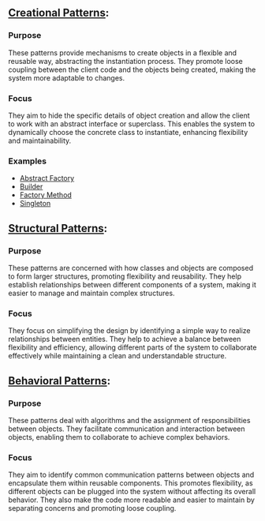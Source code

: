 ## [Creational Patterns](/creational_patterns):
### Purpose
These patterns provide mechanisms to create objects in a flexible and reusable way, abstracting the instantiation process. They promote loose coupling between the client code and the objects being created, making the system more adaptable to changes.

### Focus
They aim to hide the specific details of object creation and allow the client to work with an abstract interface or superclass. This enables the system to dynamically choose the concrete class to instantiate, enhancing flexibility and maintainability.

### Examples
- [Abstract Factory](/creational_patterns/abstract_factory/intro.md)
- [Builder](/creational_patterns/builder/intro.md) 
- [Factory Method](/creational_patterns/factory_method/intro.md)
- [Singleton](/creational_patterns/singleton/intro.md)


## [Structural Patterns]():
### Purpose
These patterns are concerned with how classes and objects are composed to form larger structures, promoting flexibility and reusability. They help establish relationships between different components of a system, making it easier to manage and maintain complex structures.

### Focus
They focus on simplifying the design by identifying a simple way to realize relationships between entities. They help to achieve a balance between flexibility and efficiency, allowing different parts of the system to collaborate effectively while maintaining a clean and understandable structure.


## [Behavioral Patterns]():
### Purpose 
These patterns deal with algorithms and the assignment of responsibilities between objects. They facilitate communication and interaction between objects, enabling them to collaborate to achieve complex behaviors.
### Focus 
They aim to identify common communication patterns between objects and encapsulate them within reusable components. This promotes flexibility, as different objects can be plugged into the system without affecting its overall behavior. They also make the code more readable and easier to maintain by separating concerns and promoting loose coupling.